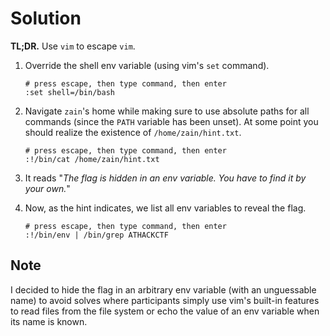 # Solution

**TL;DR.** Use `vim` to escape `vim`.

1. Override the shell env variable (using vim's `set` command).
    ```
    # press escape, then type command, then enter
    :set shell=/bin/bash
    ```

2. Navigate `zain`'s home while making sure to use absolute paths for all commands (since the `PATH` variable has been
   unset).
   At some point you should realize the existence of `/home/zain/hint.txt`.
    ```
    # press escape, then type command, then enter
    :!/bin/cat /home/zain/hint.txt
    ```
4. It reads "_The flag is hidden in an env variable. You have to find it by your own._"

5. Now, as the hint indicates, we list all env variables to reveal the flag.
    ```
    # press escape, then type command, then enter
    :!/bin/env | /bin/grep ATHACKCTF
    ```

## Note

I decided to hide the flag in an arbitrary env variable (with an unguessable name) to avoid solves
where participants simply use vim's built-in features to read files from the file system or echo the value of
an env variable when its name is known.
